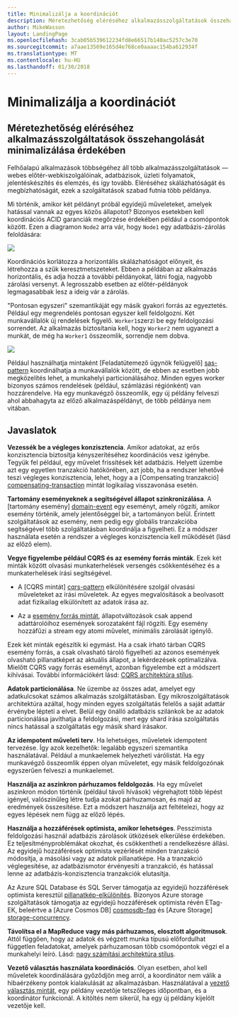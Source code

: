 ```yaml
---
title: Minimalizálja a koordinációt
description: Méretezhetőség eléréséhez alkalmazásszolgáltatások összehangolását minimalizálása érdekében
author: MikeWasson
layout: LandingPage
ms.openlocfilehash: 3cab05b539612234fd8e66517b140ac5257c3e70
ms.sourcegitcommit: a7aae13569e165d4e768ce0aaaac154ba612934f
ms.translationtype: MT
ms.contentlocale: hu-HU
ms.lasthandoff: 01/30/2018
---
```

# <a name="minimize-coordination"></a>Minimalizálja a koordinációt 

## <a name="minimize-coordination-between-application-services-to-achieve-scalability"></a>Méretezhetőség eléréséhez alkalmazásszolgáltatások összehangolását minimalizálása érdekében

Felhőalapú alkalmazások többségéhez áll több alkalmazásszolgáltatások &mdash; webes előtér-webkiszolgálóinak, adatbázisok, üzleti folyamatok, jelentéskészítés és elemzés, és így tovább. Eléréséhez skálázhatóságát és megbízhatóságát, ezek a szolgáltatások szabad futnia több példánya. 

Mi történik, amikor két példányt próbál egyidejű műveleteket, amelyek hatással vannak az egyes közös állapotot? Bizonyos esetekben kell koordinációs ACID garanciák megőrzése érdekében például a csomópontok között. Ezen a diagramon `Node2` arra vár, hogy `Node1` egy adatbázis-zárolás feloldására:

![](./images/database-lock.svg)

Koordinációs korlátozza a horizontális skálázhatóságot előnyeit, és létrehozza a szűk keresztmetszeteket. Ebben a példában az alkalmazás horizontális, és adja hozzá a további példányokat, látni fogja, nagyobb zárolási versenyt. A legrosszabb esetben az előtér-példányok legmagasabbak lesz a ideig vár a zárolás.

"Pontosan egyszeri" szemantikáját egy másik gyakori forrás az egyeztetés. Például egy megrendelés pontosan egyszer kell feldolgozni. Két munkavállalók új rendelések figyelő. `Worker1`szerzi be egy feldolgozási sorrendet. Az alkalmazás biztosítania kell, hogy `Worker2` nem ugyanezt a munkát, de még ha `Worker1` összeomlik, sorrendje nem dobva.

![](./images/coordination.svg)

Például használhatja mintaként [Feladatütemező ügynök felügyelő] [ sas-pattern] koordinálhatja a munkavállalók között, de ebben az esetben jobb megközelítés lehet, a munkahelyi particionálásához. Minden egyes worker bizonyos számos rendelések (például, számlázási régiónként) van hozzárendelve. Ha egy munkavégző összeomlik, egy új példány felveszi ahol abbahagyta az előző alkalmazáspéldányt, de több példánya nem vitában.

## <a name="recommendations"></a>Javaslatok

**Vezessék be a végleges konzisztencia**. Amikor adatokat, az erős konzisztencia biztosítja kényszerítéséhez koordinációs vesz igénybe. Tegyük fel például, egy művelet frissítések két adatbázis. Helyett üzembe azt egy egyetlen tranzakció hatókörében, azt jobb, ha a rendszer lehetővé teszi végleges konzisztencia, lehet, hogy a a [Compensating tranzakció] [ compensating-transaction] mintát logikailag visszavonása esetén.

**Tartomány eseményeknek a segítségével állapot szinkronizálása**. A [tartomány esemény] [ domain-event] egy eseményt, amely rögzíti, amikor esemény történik, amely jelentőséggel bír, a tartományon belül. Érintett szolgáltatások az esemény, nem pedig egy globális tranzakcióba segítségével több szolgáltatásban koordinálja a figyelheti. Ez a módszer használata esetén a rendszer a végleges konzisztencia kell működését (lásd az előző elem). 

**Vegye figyelembe például CQRS és az esemény forrás minták**. Ezek két minták között olvasási munkaterhelések versengés csökkentéséhez és a munkaterhelések írási segítségével. 

- A [CQRS mintát] [ cqrs-pattern] elkülönítésére szolgál olvasási műveleteket az írási műveletek. Az egyes megvalósítások a beolvasott adat fizikailag elkülönített az adatok írása az. 

- Az a [esemény forrás mintát][event-sourcing], állapotváltozások csak append adattárolóihoz események sorozataként fájl rögzíti. Egy esemény hozzáfűzi a stream egy atomi művelet, minimális zárolását igénylő. 

Ezek két minták egészítik ki egymást. Ha a csak írható tárban CQRS esemény forrás, a csak olvasható tároló figyelheti az azonos események olvasható pillanatképet az aktuális állapot, a lekérdezések optimalizálva. Mielőtt CQRS vagy forrás eseményt, azonban figyelembe ezt a módszert kihívásai. További információkért lásd: [CQRS architektúra stílus][cqrs-style].

**Adatok particionálása**.  Ne üzembe az összes adat, amelyet egy adatkulcsokat számos alkalmazás szolgáltatásban. Egy mikroszolgáltatások architektúra azáltal, hogy minden egyes szolgáltatás felelős a saját adattár érvénybe lépteti a elvet. Belül egy önálló adatbázis szilánkok be az adatok particionálása javíthatja a feldolgozási, mert egy shard írása szolgáltatás nincs hatással a szolgáltatás egy másik shard írásakor.

**Az idempotent műveleti terv**. Ha lehetséges, műveletek idempotent tervezése. Így azok kezelhetők: legalább egyszeri szemantika használatával. Például a munkaelemek helyezheti várólistát. Ha egy munkavégző összeomlik éppen olyan műveletet, egy másik feldolgozónak egyszerűen felveszi a munkaelemet.

**Használja az aszinkron párhuzamos feldolgozás**. Ha egy művelet aszinkron módon történik (például távoli hívások) végrehajtott több lépést igényel, valószínűleg létre tudja azokat párhuzamosan, és majd az eredmények összesítése. Ezt a módszert használja azt feltételezi, hogy az egyes lépések nem függ az előző lépés.   

**Használja a hozzáférések optimista, amikor lehetséges**. Pesszimista feldolgozási használ adatbázis zárolások ütközések elkerülése érdekében. Ez teljesítményproblémákat okozhat, és csökkentheti a rendelkezésre állási. Az egyidejű hozzáférések optimista vezérlését minden tranzakció módosítja, a másolási vagy az adatok pillanatképe. Ha a tranzakció véglegesítése, az adatbázismotor érvényesíti a tranzakció, és hatással lenne az adatbázis-konzisztencia tranzakciók elutasítja. 

Az Azure SQL Database és SQL Server támogatja az egyidejű hozzáférések optimista keresztül [pillanatkép-elkülönítés][sql-snapshot-isolation]. Bizonyos Azure storage szolgáltatások támogatja az egyidejű hozzáférések optimista révén ETag-EK, beleértve a [Azure Cosmos DB] [ cosmosdb-faq] és [Azure Storage] [ storage-concurrency].

**Távolítsa el a MapReduce vagy más párhuzamos, elosztott algoritmusok**. Attól függően, hogy az adatok és végzett munka típusú előfordulhat független feladatokat, amelyek párhuzamosan több csomópontok végzi el a munkahelyi leíró. Lásd: [nagy számítási architektúra stílus][big-compute].

**Vezető választás használata koordinációs**. Olyan esetben, ahol kell műveletek koordinálására győződjön meg arról, a koordinátor nem válik a hibaérzékeny pontok kialakulását az alkalmazásban. Használatával a [vezető választás mintát][leader-election], egy példány vezetője tetszőleges időpontban, és a koordinátor funkcionál. A kitöltés nem sikerül, ha egy új példány kijelölt vezetője kell. 
 

<!-- links -->

[big-compute]: ../architecture-styles/big-compute.md
[compensating-transaction]: ../../patterns/compensating-transaction.md
[cqrs-style]: ../architecture-styles/cqrs.md
[cqrs-pattern]: ../../patterns/cqrs.md
[cosmosdb-faq]: /azure/cosmos-db/faq
[domain-event]: https://martinfowler.com/eaaDev/DomainEvent.html
[event-sourcing]: ../../patterns/event-sourcing.md
[leader-election]: ../../patterns/leader-election.md
[sas-pattern]: ../../patterns/scheduler-agent-supervisor.md
[sql-snapshot-isolation]: /sql/t-sql/statements/set-transaction-isolation-level-transact-sql
[storage-concurrency]: https://azure.microsoft.com/blog/managing-concurrency-in-microsoft-azure-storage-2/
